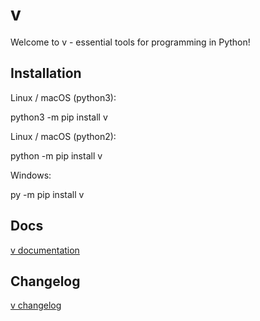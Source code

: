 # v

Welcome to v - essential tools for programming in Python!

## Installation

Linux / macOS (python3):

python3 -m pip install v

Linux / macOS (python2):

python -m pip install v

Windows:

py -m pip install v

## Docs

[v documentation](https://github.com/dylanopen/v/tree/main/docs)

## Changelog

[v changelog](https://github.com/dylanopen/v/blob/main/changelog.txt)

